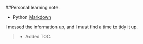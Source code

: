 ##Personal learning note.

- Python  [Markdown](./Python.md)

I messed the information up, and I must find a time to tidy it up.
> - Added TOC.
